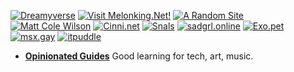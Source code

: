 [![Dreamyverse](/buttons/coolpeople/affbanner-taffy.gif)](https://dreamy.neocities.org/universe)
[![Visit Melonking.Net!](/buttons/coolpeople/MELON-BADGE.GIF)](https://melonking.net)
[![A Random Site](/buttons/coolpeople/random-btn.png)](https://arandomsite.neocities.org/)
[![Matt Cole Wilson](/buttons/coolpeople/mcw-button.gif)](https://mattcolewilson.com/)
[![Cinni.net](/buttons/coolpeople/cinni_angelbutton3.gif)](https://cinni.net/)
[![Snals](/buttons/coolpeople/snalsbutton.png)](https://snals.neocities.org)
[![sadgrl.online](/buttons/coolpeople/sad-btn.gif)](https://sadgrl.online/)
[![Exo.pet](/buttons/coolpeople/exopetbutton1.png)](https://exo.pet/)
[![msx.gay](/buttons/coolpeople/msx.gif)](https://msx.gay/)
[![itpuddle](/buttons/coolpeople/itpuddlebutton)](https://itpuddle.com/)

- **[Opinionated Guides](https://opguides.info/)** Good learning for tech, art, music. 
